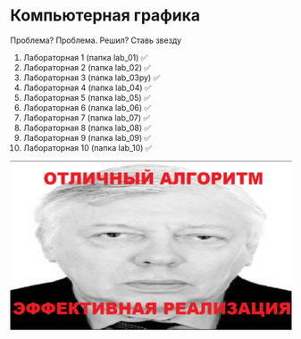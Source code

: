 # Компьютерная графика

Проблема? Проблема. Решил? Ставь звезду

1. Лабораторная 1 (папка lab_01) :white_check_mark:
2. Лабораторная 2 (папка lab_02) :white_check_mark:
3. Лабораторная 3 (папка lab_03py) :white_check_mark:
4. Лабораторная 4 (папка lab_04) :white_check_mark:
5. Лабораторная 5 (папка lab_05) :white_check_mark:
6. Лабораторная 6 (папка lab_06) :white_check_mark:
7. Лабораторная 7 (папка lab_07) :white_check_mark:
8. Лабораторная 8 (папка lab_08) :white_check_mark:
9. Лабораторная 9 (папка lab_09) :white_check_mark:
10. Лабораторная 10 (папка lab_10) :white_check_mark:

![Алгоритм](./unknown.png)
